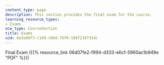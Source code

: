 ```yaml
---
content_type: page
description: This section provides the final exam for the course.
learning_resource_types:
- Exams
ocw_type: CourseSection
title: Exams
uid: 6e2eb073-c149-cb64-76f0-18bf23d731dc
---
```


Final Exam ({{% resource_link 06d07fe2-f994-d333-e6cf-5960ac1b949e "PDF" %}})